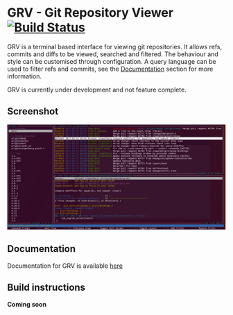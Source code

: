 # GRV - Git Repository Viewer [![Build Status](https://travis-ci.org/rgburke/grv.svg?branch=master)](https://travis-ci.org/rgburke/grv)

GRV is a terminal based interface for viewing git repositories. It allows
refs, commits and diffs to be viewed, searched and filtered. The behaviour
and style can be customised through configuration. A query language can
be used to filter refs and commits, see the [Documentation](#documentation)
section for more information.

GRV is currently under development and not feature complete.

## Screenshot

![Screenshot](doc/grv-screenshot.png)

## Documentation

Documentation for GRV is available [here](doc/documentation.md)

## Build instructions

**Coming soon**
